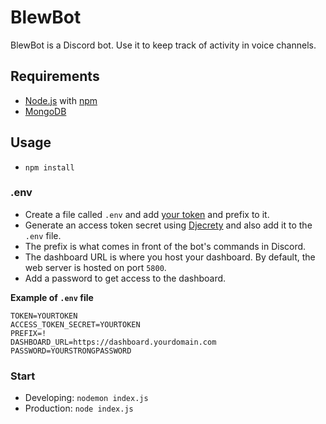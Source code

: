 # BlewBot

BlewBot is a Discord bot. Use it to keep track of activity in voice channels.

## Requirements

- [Node.js](https://nodejs.org/en/) with [npm](https://www.npmjs.com/)
- [MongoDB](https://www.mongodb.com/try/download/community)

## Usage

- `npm install`

### .env

- Create a file called `.env` and add [your token](https://discord.com/developers) and prefix to it.
- Generate an access token secret using [Djecrety](https://djecrety.ir/) and also add it to the `.env` file.
- The prefix is what comes in front of the bot's commands in Discord.
- The dashboard URL is where you host your dashboard. By default, the web server is hosted on port `5800`.
- Add a password to get access to the dashboard.

**Example of `.env` file**

```.env
TOKEN=YOURTOKEN
ACCESS_TOKEN_SECRET=YOURTOKEN
PREFIX=!
DASHBOARD_URL=https://dashboard.yourdomain.com
PASSWORD=YOURSTRONGPASSWORD
```

### Start

- Developing: `nodemon index.js`
- Production: `node index.js`
